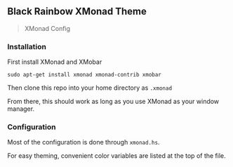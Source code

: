 ## Black Rainbow XMonad Theme
> XMonad Config

### Installation

First install XMonad and XMobar

```
sudo apt-get install xmonad xmonad-contrib xmobar
```

Then clone this repo into your home directory as `.xmonad`

From there, this should work as long as you use XMonad as your window manager.

### Configuration

Most of the configuration is done through `xmonad.hs`.

For easy theming, convenient color variables are listed at the top of the file.

